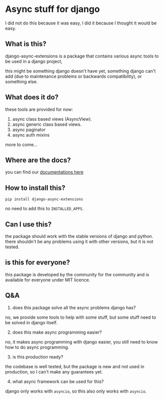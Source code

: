 # Async stuff for django

I did not do this because it was easy,
I did it because I thought it would be easy.


## What is this?

django-async-extensions is a package that contains various async tools to be used in a django project,


this might be something django doesn't have yet,
something django can't add (due to maintenance problems or backwards compatibility), 
or something else.


## What does it do?

these tools are provided for now:

1. async class based views (AsyncView).
2. async generic class based views.
3. async paginator
4. async auth mixins 

more to come...

## Where are the docs?

you can find our [documentations here]()

## How to install this?

```shell
pip install django-async-extensions
```

no need to add this to `INSTALLED_APPS`.

## Can I use this?
the package should work with the stable versions of django and python.
there shouldn't be any problems using it with other versions, but it is not tested.

## is this for everyone?
this package is developed by the community for the community and is available for everyone under MIT licence.

## Q&A

1. does this package solve all the async problems django has?

no, we provide some tools to help with some stuff,
but some stuff need to be solved in django itself.

2. does this make async programming easier?

no, it makes async programming with django easier,
you still need to know how to do async programming.

3. is this production ready?

the codebase is well tested, but the package is new and not used in production, so I can't make any guarantees yet.

4. what async framework can be used for this?

django only works with `asyncio`, so this also only works with `asyncio`.
